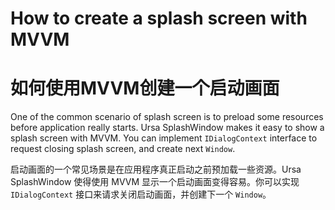 # How to create a splash screen with MVVM

# 如何使用MVVM创建一个启动画面

One of the common scenario of splash screen is to preload some resources before application really starts. Ursa SplashWindow makes it easy to show a splash screen with MVVM. You can implement `IDialogContext` interface to request closing splash screen, and create next `Window`.

启动画面的一个常见场景是在应用程序真正启动之前预加载一些资源。Ursa SplashWindow 使得使用 MVVM 显示一个启动画面变得容易。你可以实现 `IDialogContext` 接口来请求关闭启动画面，并创建下一个 `Window`。